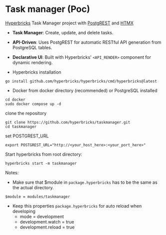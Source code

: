 # Task manager (Poc) 

[Hyperbricks](https://github.com/hyperbricks) Task Manager project with [PostgREST](https://postgrest.org/) and [HTMX](https://htmx.org/)

- **Task Manager**: Create, update, and delete tasks.
- **API-Driven**: Uses PostgREST for automatic RESTful API generation from PostgreSQL tables.
- **Declarative UI**: Built with Hyperbricks' `<API_RENDER>` component for dynamic rendering.


- Hyperbricks installation

```
go install github.com/hyperbricks/hyperbricks/cmd/hyperbricks@latest
```

- Docker from docker directory (recommended) or PostgreSQL installed
```
cd docker
sudo docker compose up -d
```

clone the repository
```
git clone https://github.com/hyperbricks/taskmanager.git
cd taskmanager
```

set POSTGREST_URL
```
export POSTGREST_URL="http://<your_host_here>:<your_port_here>"
```

Start hyperbricks from root directory:
```
hyperbricks start -m taskmanager
```


Notes:

- Make sure that $module in `package.hyperbricks` has to be the same as the actual directory.
```
$module = modules/taskmanager
```

- Keep this properties `package.hyperbricks` for auto reload when developing
    - mode = development 
    - development.watch = true
    - development.reload = true
